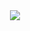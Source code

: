 <div align="center">
<img src="https://cdn.jsdelivr.net/gh/devicons/devicon@latest/icons/threedsmax/threedsmax-original.svg" />        
</div>
